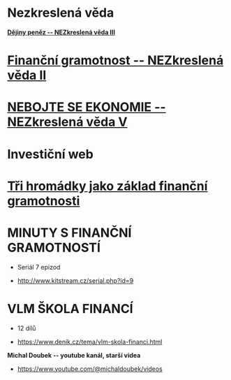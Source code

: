 # Nezkreslená věda

[**Dějiny peněz -- NEZkreslená věda
III**](https://www.youtube.com/watch?v=o_fLzJv6Q9g&t=111s)

# [Finanční gramotnost -- NEZkreslená věda II](https://www.youtube.com/watch?v=ukhM4c-WXoM)

# 

# [NEBOJTE SE EKONOMIE -- NEZkreslená věda V](https://www.youtube.com/watch?v=ozaS6yuO4oc&t=119s)

# 

# Investiční web

# 

# [Tři hromádky jako základ finanční gramotnosti](https://www.youtube.com/watch?v=MOlbH37GQg0&t=1s)

# 

# MINUTY S FINANČNÍ GRAMOTNOSTÍ

- Seriál 7 epizod

- <http://www.kitstream.cz/serial.php?id=9>

# VLM ŠKOLA FINANCÍ

- 12 dílů

- <https://www.denik.cz/tema/vlm-skola-financi.html>

**Michal Doubek -- youtube kanál, starší videa**

- https://www.youtube.com/@michaldoubek/videos
